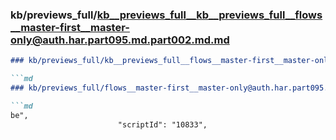 ### kb/previews_full/kb__previews_full__kb__previews_full__flows__master-first__master-only@auth.har.part095.md.part002.md.md

```md
### kb/previews_full/kb__previews_full__flows__master-first__master-only@auth.har.part095.md.part002.md

```md
### kb/previews_full/flows__master-first__master-only@auth.har.part095.md (part 002)

```md
be",
                        "scriptId": "10833",
              
```

```

```

```

